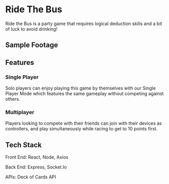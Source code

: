 # Ride The Bus

Ride the Bus is a party game that requires logical deduction skills and a bit of luck to avoid drinking! 

## Sample Footage



## Features

### Single Player

Solo players can enjoy playing this game by themselves with our Single Player Mode which features the same gameplay without competing against others. 

### Multiplayer 

Players looking to compete with their friends can join with their devices as controllers, and play simultaneously while racing to get to 10 points first.

## Tech Stack

Front End: React, Node, Axios

Back End: Express, Socket.Io

APIs: Deck of Cards API 